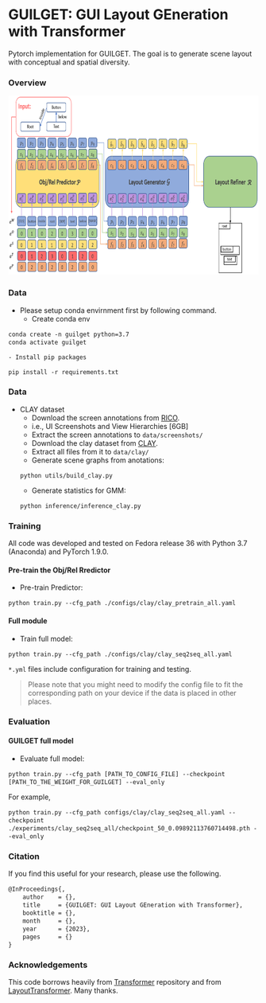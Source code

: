 # GUILGET: GUI Layout GEneration with Transformer

Pytorch implementation for GUILGET. The goal is to generate scene layout with conceptual and spatial diversity.

### Overview
<img src="./figures/archi.png" width="940px" height="360px"/>


### Data
- Please setup conda envirnment first by following command.
    - Create conda env
```
conda create -n guilget python=3.7
conda activate guilget
```
    - Install pip packages
```
pip install -r requirements.txt 
```

### Data
- CLAY dataset
    - Download the screen annotations from [RICO](http://interactionmining.org/rico).
    - i.e., UI Screenshots and View Hierarchies [6GB]
    - Extract the screen annotations to `data/screenshots/`
    - Download the clay dataset from [CLAY](https://github.com/google-research-datasets/clay.git).
    - Extract all files from it to `data/clay/`
    - Generate scene graphs from anotations:
    ```
    python utils/build_clay.py
    ```
    - Generate statistics for GMM:
    ```
    python inference/inference_clay.py
    ```

### Training
All code was developed and tested on Fedora release 36 with Python 3.7 (Anaconda) and PyTorch 1.9.0.

#### Pre-train the Obj/Rel Rredictor
- Pre-train Predictor:
```
python train.py --cfg_path ./configs/clay/clay_pretrain_all.yaml
```
#### Full module
- Train full model:
```
python train.py --cfg_path ./configs/clay/clay_seq2seq_all.yaml
```

`*.yml` files include configuration for training and testing.

> Please note that you might need to modify the config file to fit the corresponding path on your device if the data is placed in other places.

### Evaluation

#### GUILGET full model   
- Evaluate full model:
```
python train.py --cfg_path [PATH_TO_CONFIG_FILE] --checkpoint [PATH_TO_THE_WEIGHT_FOR_GUILGET] --eval_only
```
For example,
```
python train.py --cfg_path configs/clay/clay_seq2seq_all.yaml --checkpoint ./experiments/clay_seq2seq_all/checkpoint_50_0.09892113760714498.pth --eval_only
```

### Citation

If you find this useful for your research, please use the following.

```
@InProceedings{,
    author    = {},
    title     = {GUILGET: GUI Layout GEneration with Transformer},
    booktitle = {},
    month     = {},
    year      = {2023},
    pages     = {}
}
```

### Acknowledgements
This code borrows heavily from [Transformer](https://github.com/pytorch/pytorch/blob/master/torch/nn/modules/transformer.py) repository and from [LayoutTransformer](https://github.com/davidhalladay/LayoutTransformer). Many thanks.